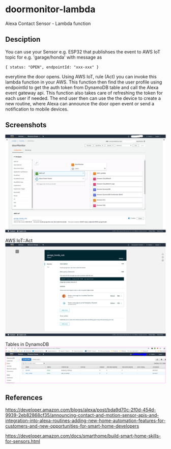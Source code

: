 # doormonitor-lambda
Alexa Contact Sensor - Lambda function

## Desciption
You can use your Sensor e.g. ESP32 that publishses the event to AWS IoT topic for e.g. 'garage/honda' with message as 
``` 
{ status: "OPEN", endpointId: "xxx-xxx" }
``` 
everytime the door opens. Using AWS IoT, rule (Act) you can invoke this lambda function in your AWS. This function then find the user profile using endpointId to get the auth token from DynamoDB table and call the Alexa event gateway api. This function also takes care of refreshing the token for each user if needed. The end user then can use the the device to create a new routine, where Alexa can announce the door open event or send a notification to mobile devices.

## Screenshots
![](aws-lambda-home.png)

AWS IoT::Act
![](aws-iot-home.png) 

Tables in DynamoDB
![](DynamoDB-Tables.PNG)

## References
https://developer.amazon.com/blogs/alexa/post/bda9d70c-2f0d-454d-9939-2eb82868cf35/announcing-contact-and-motion-sensor-apis-and-integration-into-alexa-routines-adding-new-home-automation-features-for-customers-and-new-opportunities-for-smart-home-developers

https://developer.amazon.com/docs/smarthome/build-smart-home-skills-for-sensors.html

